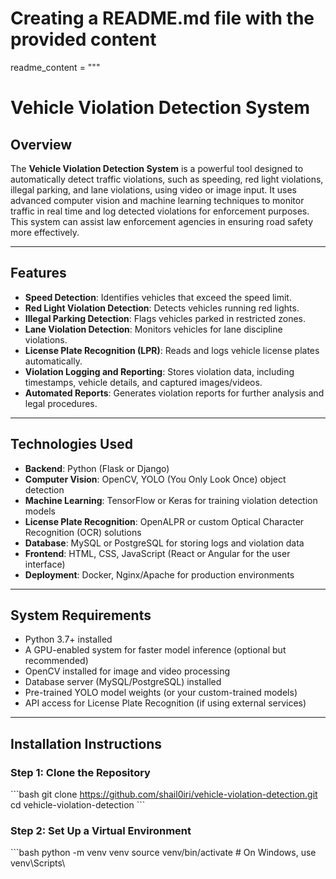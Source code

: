 # Creating a README.md file with the provided content

readme_content = """
# Vehicle Violation Detection System

## Overview
The **Vehicle Violation Detection System** is a powerful tool designed to automatically detect traffic violations, such as speeding, red light violations, illegal parking, and lane violations, using video or image input. It uses advanced computer vision and machine learning techniques to monitor traffic in real time and log detected violations for enforcement purposes. This system can assist law enforcement agencies in ensuring road safety more effectively.

---

## Features
- **Speed Detection**: Identifies vehicles that exceed the speed limit.
- **Red Light Violation Detection**: Detects vehicles running red lights.
- **Illegal Parking Detection**: Flags vehicles parked in restricted zones.
- **Lane Violation Detection**: Monitors vehicles for lane discipline violations.
- **License Plate Recognition (LPR)**: Reads and logs vehicle license plates automatically.
- **Violation Logging and Reporting**: Stores violation data, including timestamps, vehicle details, and captured images/videos.
- **Automated Reports**: Generates violation reports for further analysis and legal procedures.

---

## Technologies Used
- **Backend**: Python (Flask or Django)
- **Computer Vision**: OpenCV, YOLO (You Only Look Once) object detection
- **Machine Learning**: TensorFlow or Keras for training violation detection models
- **License Plate Recognition**: OpenALPR or custom Optical Character Recognition (OCR) solutions
- **Database**: MySQL or PostgreSQL for storing logs and violation data
- **Frontend**: HTML, CSS, JavaScript (React or Angular for the user interface)
- **Deployment**: Docker, Nginx/Apache for production environments

---

## System Requirements
- Python 3.7+ installed
- A GPU-enabled system for faster model inference (optional but recommended)
- OpenCV installed for image and video processing
- Database server (MySQL/PostgreSQL) installed
- Pre-trained YOLO model weights (or your custom-trained models)
- API access for License Plate Recognition (if using external services)

---

## Installation Instructions

### Step 1: Clone the Repository
\`\`\`bash
git clone https://github.com/shail0iri/vehicle-violation-detection.git
cd vehicle-violation-detection
\`\`\`

### Step 2: Set Up a Virtual Environment
\`\`\`bash
python -m venv venv
source venv/bin/activate  # On Windows, use venv\\Scripts\\

